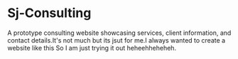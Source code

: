 # Sj-Consulting
A prototype consulting website showcasing services, client information, and contact details.It's not much but its jsut for me.I always wanted to create a website like this So I am just trying it out heheehheheheh.
